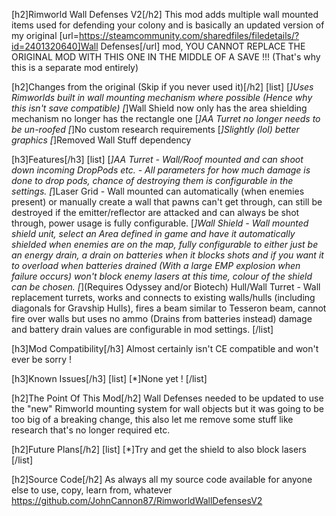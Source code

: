 [h2]Rimworld Wall Defenses V2[/h2]
This mod adds multiple wall mounted items used for defending your colony and is basically an updated version of my original [url=https://steamcommunity.com/sharedfiles/filedetails/?id=2401320640]Wall Defenses[/url] mod, YOU CANNOT REPLACE THE ORIGINAL MOD WITH THIS ONE IN THE MIDDLE OF A SAVE !!! (That's why this is a separate mod entirely)

[h2]Changes from the original (Skip if you never used it)[/h2]
[list]
[*]Uses Rimworlds built in wall mounting mechanism where possible (Hence why this isn't save compatible)
[*]Wall Shield now only has the area shielding mechanism no longer has the rectangle one
[*]AA Turret no longer needs to be un-roofed
[*]No custom research requirements
[*]Slightly (lol) better graphics
[*]Removed Wall Stuff dependency 

[h3]Features[/h3]
[list]
[*]AA Turret - Wall/Roof mounted and can shoot down incoming DropPods etc. - All parameters for how much damage is done to drop pods, chance of destroying them is configurable in the settings.
[*]Laser Grid - Wall mounted can automatically (when enemies present) or manually create a wall that pawns can't get through, can still be destroyed if the emitter/reflector are attacked and can always be shot through, power usage is fully configurable.
[*]Wall Shield - Wall mounted shield unit, select an Area defined in game and have it automatically shielded when enemies are on the map, fully configurable to either just be an energy drain, a drain on batteries when it blocks shots and if you want it to overload when batteries drained (With a large EMP explosion when failure occurs) won't block enemy lasers at this time, colour of the shield can be chosen.
[*](Requires Odyssey and/or Biotech) Hull/Wall Turret - Wall replacement turrets, works and connects to existing walls/hulls (including diagonals for Gravship Hulls), fires a beam similar to Tesseron beam, cannot fire over walls but uses no ammo (Drains from batteries instead) damage and battery drain values are configurable in mod settings.
[/list]


[h3]Mod Compatibility[/h3]
Almost certainly isn't CE compatible and won't ever be sorry !

[h3]Known Issues[/h3]
[list]
[*]None yet !
[/list]


[h2]The Point Of This Mod[/h2]
Wall Defenses needed to be updated to use the "new" Rimworld mounting system for wall objects but it was going to be too big of a breaking change, this also let me remove some stuff like research that's no longer required etc.

[h2]Future Plans[/h2]
[list]
[*]Try and get the shield to also block lasers
[/list]

[h2]Source Code[/h2]
As always all my source code available for anyone else to use, copy, learn from, whatever
https://github.com/JohnCannon87/RimworldWallDefensesV2
 